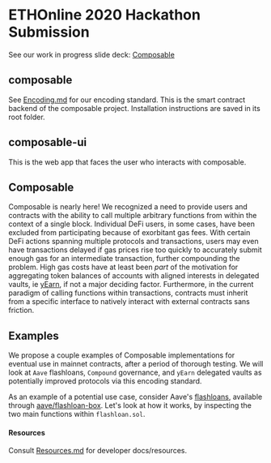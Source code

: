 # ETHOnline 2020 Hackathon Submission
See our work in progress slide deck: [Composable](https://docs.google.com/presentation/d/1DqcdvMo8MyyYLYujTmdrgap9y4DNbpG6AUtaYDm9be8/edit?usp=sharing)

## composable
See [Encoding.md](https://github.com/uclablockchain/ethonline/blob/main/docs/Encoding.md) for our encoding standard. This is the smart contract backend of the composable project. Installation instructions are saved in its root folder.

## composable-ui
This is the web app that faces the user who interacts with composable.

## Composable
Composable is nearly here! We recognized a need to provide users and contracts with the ability to call multiple arbitrary functions from within the context of a single block. Individual DeFi users, in some cases, have been excluded from participating because of exorbitant gas fees. With certain DeFi actions spanning multiple protocols and transactions, users may even have transactions delayed if gas prices rise too quickly to accurately submit enough gas for an intermediate transaction, further compounding the problem. High gas costs have at least been _part_ of the motivation for aggregating token balances of accounts with aligned interests in delegated vaults, ie [yEarn](https://yearn.finance/), if not a major deciding factor. Furthermore, in the current paradigm of calling functions within transactions, contracts must inherit from a specific interface to natively interact with external contracts sans friction.

## Examples
We propose a couple examples of Composable implementations for eventual use in mainnet contracts, after a period of thorough testing. We will look at `Aave` flashloans, `Compound` governance, and `yEarn` delegated vaults as potentially improved protocols via this encoding standard.

As an example of a potential use case, consider Aave's [flashloans](https://docs.aave.com/developers/tutorials/performing-a-flash-loan/...-with-truffle), available through [aave/flashloan-box](https://github.com/aave/flashloan-box). Let's look at how it works, by inspecting the two main functions within `flashloan.sol`.


#### Resources
Consult [Resources.md](https://github.com/uclablockchain/ethonline/blob/main/docs/Resources.md) for developer docs/resources.
